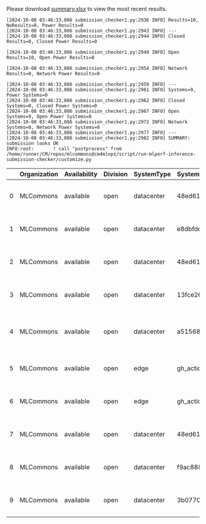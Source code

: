 Please download [summary.xlsx](summary.xlsx) to view the most recent results. 
 ```
[2024-10-08 03:46:33,086 submission_checker1.py:2936 INFO] Results=10, NoResults=0, Power Results=0
[2024-10-08 03:46:33,086 submission_checker1.py:2943 INFO] ---
[2024-10-08 03:46:33,086 submission_checker1.py:2944 INFO] Closed Results=0, Closed Power Results=0

[2024-10-08 03:46:33,086 submission_checker1.py:2949 INFO] Open Results=10, Open Power Results=0

[2024-10-08 03:46:33,086 submission_checker1.py:2954 INFO] Network Results=0, Network Power Results=0

[2024-10-08 03:46:33,086 submission_checker1.py:2959 INFO] ---
[2024-10-08 03:46:33,086 submission_checker1.py:2961 INFO] Systems=9, Power Systems=0
[2024-10-08 03:46:33,086 submission_checker1.py:2962 INFO] Closed Systems=0, Closed Power Systems=0
[2024-10-08 03:46:33,086 submission_checker1.py:2967 INFO] Open Systems=9, Open Power Systems=0
[2024-10-08 03:46:33,086 submission_checker1.py:2972 INFO] Network Systems=0, Network Power Systems=0
[2024-10-08 03:46:33,086 submission_checker1.py:2977 INFO] ---
[2024-10-08 03:46:33,086 submission_checker1.py:2982 INFO] SUMMARY: submission looks OK
INFO:root:       ! call "postprocess" from /home/runner/CM/repos/mlcommons@cm4mlops/script/run-mlperf-inference-submission-checker/customize.py

```

|    | Organization   | Availability   | Division   | SystemType   | SystemName   | Platform                                                   | Model               | MlperfModel         | Scenario   |    Result | Accuracy                                                      |   number_of_nodes | host_processor_model_name   |   host_processors_per_node |   host_processor_core_count | accelerator_model_name   |   accelerators_per_node | Location                                                                                                      | framework      | operating_system                                | notes                             |   compliance |   errors | version   |   inferred | has_power   | Units     | weight_data_types   |
|---:|:---------------|:---------------|:-----------|:-------------|:-------------|:-----------------------------------------------------------|:--------------------|:--------------------|:-----------|----------:|:--------------------------------------------------------------|------------------:|:----------------------------|---------------------------:|----------------------------:|:-------------------------|------------------------:|:--------------------------------------------------------------------------------------------------------------|:---------------|:------------------------------------------------|:----------------------------------|-------------:|---------:|:----------|-----------:|:------------|:----------|:--------------------|
|  0 | MLCommons      | available      | open       | datacenter   | 48ed6105bd85 | 48ed6105bd85-nvidia-gpu-TensorRT-scc24-main                | stable-diffusion-xl | stable-diffusion-xl | Offline    |  1.13292  | CLIP_SCORE: 15.586050063371658  FID_SCORE: 236.8087101317688  |                 1 | Intel(R) Xeon(R) w7-2495X   |                          1 |                          24 | NVIDIA GeForce RTX 4090  |                       1 | open/MLCommons/results/48ed6105bd85-nvidia-gpu-TensorRT-scc24-main/stable-diffusion-xl/offline                | TensorRT       | Ubuntu 20.04 (linux-6.2.0-39-generic-glibc2.31) | Automated by MLCommons CM v2.3.6. |            1 |        0 | v4.1      |          0 | False       | Samples/s | int8                |
|  1 | MLCommons      | available      | open       | datacenter   | e8dbfdd7ca14 | e8dbfdd7ca14-nvidia-gpu-TensorRT-scc24-base                | stable-diffusion-xl | stable-diffusion-xl | Offline    |  1.13976  | CLIP_SCORE: 15.617164582014084  FID_SCORE: 233.28573786792805 |                 1 | Intel(R) Xeon(R) w7-2495X   |                          1 |                          24 | NVIDIA GeForce RTX 4090  |                       1 | open/MLCommons/results/e8dbfdd7ca14-nvidia-gpu-TensorRT-scc24-base/stable-diffusion-xl/offline                | TensorRT       | Ubuntu 20.04 (linux-6.2.0-39-generic-glibc2.31) | Automated by MLCommons CM v2.3.9. |            1 |        0 | v4.1      |          0 | False       | Samples/s | int8                |
|  2 | MLCommons      | available      | open       | datacenter   | 48ed6105bd85 | 48ed6105bd85-nvidia-gpu-TensorRT-scc24-base                | stable-diffusion-xl | stable-diffusion-xl | Offline    |  1.13598  | CLIP_SCORE: 15.586050063371658  FID_SCORE: 236.8087101317688  |                 1 | Intel(R) Xeon(R) w7-2495X   |                          1 |                          24 | NVIDIA GeForce RTX 4090  |                       1 | open/MLCommons/results/48ed6105bd85-nvidia-gpu-TensorRT-scc24-base/stable-diffusion-xl/offline                | TensorRT       | Ubuntu 20.04 (linux-6.2.0-39-generic-glibc2.31) | Automated by MLCommons CM v2.3.6. |            1 |        0 | v4.1      |          0 | False       | Samples/s | int8                |
|  3 | MLCommons      | available      | open       | datacenter   | 13fce262fb79 | 13fce262fb79-reference-gpu-pytorch_v2.4.1-scc24-base       | stable-diffusion-xl | stable-diffusion-xl | Offline    |  0.375843 | CLIP_SCORE: 15.18544016778469  FID_SCORE: 235.69504308101006  |                 1 | Intel(R) Xeon(R) w7-2495X   |                          1 |                          24 | NVIDIA GeForce RTX 4090  |                       1 | open/MLCommons/results/13fce262fb79-reference-gpu-pytorch_v2.4.1-scc24-base/stable-diffusion-xl/offline       | pytorch v2.4.1 | Ubuntu 22.04 (linux-6.2.0-39-generic-glibc2.35) | Automated by MLCommons CM v2.3.9. |            1 |        0 | v4.1      |          0 | False       | Samples/s | fp32                |
|  4 | MLCommons      | available      | open       | datacenter   | a51568200dc1 | a51568200dc1-reference-gpu-pytorch_v2.4.1-scc24-base_cu124 | stable-diffusion-xl | stable-diffusion-xl | Offline    |  0.375287 | CLIP_SCORE: 15.18544016778469  FID_SCORE: 235.69504308101006  |                 1 | Intel(R) Xeon(R) w7-2495X   |                          1 |                          24 | NVIDIA GeForce RTX 4090  |                       1 | open/MLCommons/results/a51568200dc1-reference-gpu-pytorch_v2.4.1-scc24-base_cu124/stable-diffusion-xl/offline | pytorch v2.4.1 | Ubuntu 22.04 (linux-6.2.0-39-generic-glibc2.35) | Automated by MLCommons CM v2.3.9. |            1 |        0 | v4.1      |          0 | False       | Samples/s | fp32                |
|  5 | MLCommons      | available      | open       | edge         | gh_action    | gh_action-reference-gpu-pytorch_v2.4.1-default_config      | gptj-99             | gptj-99             | Offline    | 52.9478   | nan                                                           |                 1 | Intel(R) Xeon(R) w7-2495X   |                          1 |                          24 | NVIDIA GeForce RTX 4090  |                       1 | open/MLCommons/results/gh_action-reference-gpu-pytorch_v2.4.1-default_config/gptj-99/offline                  | pytorch v2.4.1 | Ubuntu 22.04 (linux-6.2.0-39-generic-glibc2.35) | Automated by MLCommons CM v2.3.4. |            1 |        0 | v4.1      |          0 | False       | Tokens/s  | fp32                |
|  6 | MLCommons      | available      | open       | edge         | gh_action    | gh_action-reference-gpu-pytorch_v2.4.1-default_config      | stable-diffusion-xl | stable-diffusion-xl | Offline    |  0.345721 | CLIP_SCORE: 15.18544016778469  FID_SCORE: 235.69504308101006  |                 1 | Intel(R) Xeon(R) w7-2495X   |                          1 |                          24 | NVIDIA GeForce RTX 4090  |                       1 | open/MLCommons/results/gh_action-reference-gpu-pytorch_v2.4.1-default_config/stable-diffusion-xl/offline      | pytorch v2.4.1 | Ubuntu 22.04 (linux-6.2.0-39-generic-glibc2.35) | Automated by MLCommons CM v2.3.4. |            1 |        0 | v4.1      |          0 | False       | Samples/s | fp32                |
|  7 | MLCommons      | available      | open       | datacenter   | 48ed6105bd85 | 48ed6105bd85-reference-gpu-pytorch_v2.1.0a0-scc24-base     | stable-diffusion-xl | stable-diffusion-xl | Offline    |  0.373636 | CLIP_SCORE: 15.236237794160843  FID_SCORE: 238.78369342212613 |                 1 | Intel(R) Xeon(R) w7-2495X   |                          1 |                          24 | NVIDIA GeForce RTX 4090  |                       1 | open/MLCommons/results/48ed6105bd85-reference-gpu-pytorch_v2.1.0a0-scc24-base/stable-diffusion-xl/offline     | TensorRT       | Ubuntu 20.04 (linux-6.2.0-39-generic-glibc2.31) | Automated by MLCommons CM v2.3.6. |            1 |        0 | v4.1      |          0 | False       | Samples/s | fp32                |
|  8 | MLCommons      | available      | open       | datacenter   | f9ac88850adc | f9ac88850adc-reference-gpu-pytorch_v2.4.1-scc24-base       | stable-diffusion-xl | stable-diffusion-xl | Offline    |  0.376944 | CLIP_SCORE: 15.18544016778469  FID_SCORE: 235.69504308101006  |                 1 | Intel(R) Xeon(R) w7-2495X   |                          1 |                          24 | NVIDIA GeForce RTX 4090  |                       1 | open/MLCommons/results/f9ac88850adc-reference-gpu-pytorch_v2.4.1-scc24-base/stable-diffusion-xl/offline       | pytorch v2.4.1 | Ubuntu 22.04 (linux-6.2.0-39-generic-glibc2.35) | Automated by MLCommons CM v2.3.9. |            1 |        0 | v4.1      |          0 | False       | Samples/s | fp32                |
|  9 | MLCommons      | available      | open       | datacenter   | 3b07702db56d | 3b07702db56d-reference-gpu-pytorch_v2.4.1-scc24-base       | stable-diffusion-xl | stable-diffusion-xl | Offline    |  0.374549 | CLIP_SCORE: 15.18544016778469  FID_SCORE: 235.69504308101006  |                 1 | Intel(R) Xeon(R) w7-2495X   |                          1 |                          24 | NVIDIA GeForce RTX 4090  |                       1 | open/MLCommons/results/3b07702db56d-reference-gpu-pytorch_v2.4.1-scc24-base/stable-diffusion-xl/offline       | pytorch v2.4.1 | Ubuntu 22.04 (linux-6.2.0-39-generic-glibc2.35) | Automated by MLCommons CM v2.3.9. |            1 |        0 | v4.1      |          0 | False       | Samples/s | fp32                |
